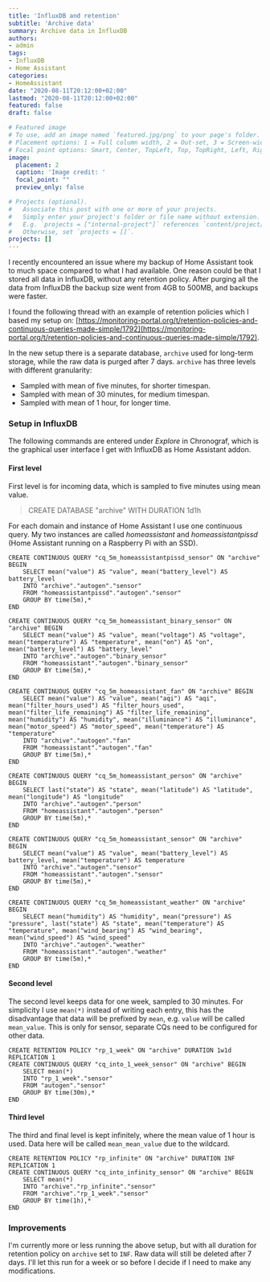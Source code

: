 ```yaml
---
title: 'InfluxDB and retention'
subtitle: 'Archive data'
summary: Archive data in InfluxDB
authors:
- admin
tags:
- InfluxDB
- Home Assistant
categories:
- HomeAssistant
date: "2020-08-11T20:12:00+02:00"
lastmod: "2020-08-11T20:12:00+02:00"
featured: false
draft: false

# Featured image
# To use, add an image named `featured.jpg/png` to your page's folder.
# Placement options: 1 = Full column width, 2 = Out-set, 3 = Screen-width
# Focal point options: Smart, Center, TopLeft, Top, TopRight, Left, Right, BottomLeft, Bottom, BottomRight
image:
  placement: 2
  caption: 'Image credit: '
  focal_point: ""
  preview_only: false

# Projects (optional).
#   Associate this post with one or more of your projects.
#   Simply enter your project's folder or file name without extension.
#   E.g. `projects = ["internal-project"]` references `content/project/deep-learning/index.md`.
#   Otherwise, set `projects = []`.
projects: []
---
```


I recently encountered an issue where my backup of Home Assistant took to much space compared to what I had available. One reason could be that I stored all data in InfluxDB, without any retention policy. After purging all the data from InfluxDB the backup size went from 4GB to 500MB, and backups were faster.

I found the following thread with an example of retention policies which I based my setup on: [https://monitoring-portal.org/t/retention-policies-and-continuous-queries-made-simple/1792](https://monitoring-portal.org/t/retention-policies-and-continuous-queries-made-simple/1792).

In the new setup there is a separate database, `archive` used for long-term storage, while the raw data is purged after 7 days. `archive` has three levels with different granularity:
* Sampled with mean of five minutes, for shorter timespan.
* Sampled with mean of 30 minutes, for medium timespan.
* Sampled with mean of 1 hour, for longer time.

### Setup in InfluxDB

The following commands are entered under _Explore_ in Chronograf, which is the graphical user interface I get with InfluxDB as Home Assistant addon.

#### First level

First level is for incoming data, which is sampled to five minutes using mean value.
> CREATE DATABASE "archive" WITH DURATION 1d1h

For each domain and instance of Home Assistant I use one continuous query.
My two instances are called _homeassistant_ and _homeassistantpissd_ (Home Assistant running on a Raspberry Pi with an SSD).
```
CREATE CONTINUOUS QUERY "cq_5m_homeassistantpissd_sensor" ON "archive" BEGIN
    SELECT mean("value") AS "value", mean("battery_level") AS battery_level
    INTO "archive"."autogen"."sensor"
    FROM "homeassistantpissd"."autogen"."sensor"
    GROUP BY time(5m),*
END
```
```
CREATE CONTINUOUS QUERY "cq_5m_homeassistant_binary_sensor" ON "archive" BEGIN
    SELECT mean("value") AS "value", mean("voltage") AS "voltage", mean("temperature") AS "temperature", mean("on") AS "on", mean("battery_level") AS "battery_level"
    INTO "archive"."autogen"."binary_sensor"
    FROM "homeassistant"."autogen"."binary_sensor"
    GROUP BY time(5m),*
END
```
```
CREATE CONTINUOUS QUERY "cq_5m_homeassistant_fan" ON "archive" BEGIN
    SELECT mean("value") AS "value", mean("aqi") AS "aqi", mean("filter_hours_used") AS "filter_hours_used", mean("filter_life_remaining") AS "filter_life_remaining", mean("humidity") AS "humidity", mean("illuminance") AS "illuminance", mean("motor_speed") AS "motor_speed", mean("temperature") AS "temperature"
    INTO "archive"."autogen"."fan"
    FROM "homeassistant"."autogen"."fan"
    GROUP BY time(5m),*
END
```
```
CREATE CONTINUOUS QUERY "cq_5m_homeassistant_person" ON "archive" BEGIN
    SELECT last("state") AS "state", mean("latitude") AS "latitude", mean("longitude") AS "longitude"
    INTO "archive"."autogen"."person"
    FROM "homeassistant"."autogen"."person"
    GROUP BY time(5m),*
END
```
```
CREATE CONTINUOUS QUERY "cq_5m_homeassistant_sensor" ON "archive" BEGIN
    SELECT mean("value") AS "value", mean("battery_level") AS battery_level, mean("temperature") AS temperature
    INTO "archive"."autogen"."sensor"
    FROM "homeassistant"."autogen"."sensor"
    GROUP BY time(5m),*
END
```
```
CREATE CONTINUOUS QUERY "cq_5m_homeassistant_weather" ON "archive" BEGIN
    SELECT mean("humidity") AS "humidity", mean("pressure") AS "pressure", last("state") AS "state", mean("temperature") AS "temperature", mean("wind_bearing") AS "wind_bearing", mean("wind_speed") AS "wind_speed"
    INTO "archive"."autogen"."weather"
    FROM "homeassistant"."autogen"."weather"
    GROUP BY time(5m),*
END
```

#### Second level

The second level keeps data for one week, sampled to 30 minutes. For simplicity I use `mean(*)` instead of writing each entry, this has the disadvantage that data will be prefixed by `mean`, e.g. `value` will be called `mean_value`.
This is only for sensor, separate CQs need to be configured for other data.

```
CREATE RETENTION POLICY "rp_1_week" ON "archive" DURATION 1w1d REPLICATION 1
CREATE CONTINUOUS QUERY "cq_into_1_week_sensor" ON "archive" BEGIN
    SELECT mean(*)
    INTO "rp_1_week"."sensor"
    FROM "autogen"."sensor"
    GROUP BY time(30m),*
END
```

#### Third level

The third and final level is kept infinitely, where the mean value of 1 hour is used. Data here will be called `mean_mean_value` due to the wildcard.

```
CREATE RETENTION POLICY "rp_infinite" ON "archive" DURATION INF REPLICATION 1
CREATE CONTINUOUS QUERY "cq_into_infinity_sensor" ON "archive" BEGIN
    SELECT mean(*)
    INTO "archive"."rp_infinite"."sensor"
    FROM "archive"."rp_1_week"."sensor"
    GROUP BY time(1h),*
END
```

### Improvements

I'm currently more or less running the above setup, but with all duration for retention policy on `archive` set to `INF`. Raw data will still be deleted after 7 days. I'll let this run for a week or so before I decide if I need to make any modifications.